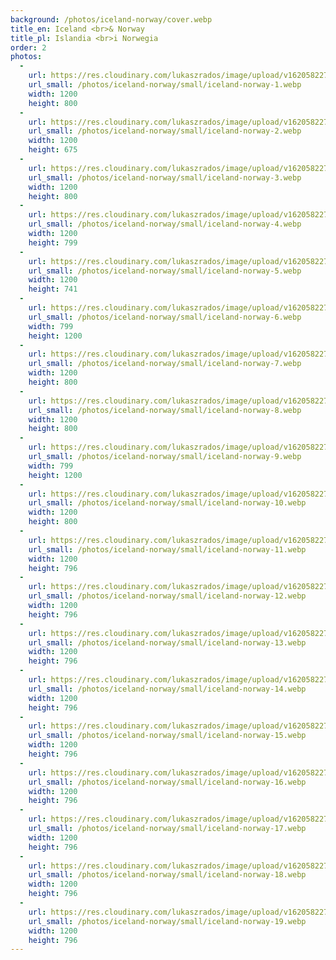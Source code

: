 ```yaml
---
background: /photos/iceland-norway/cover.webp
title_en: Iceland <br>& Norway
title_pl: Islandia <br>i Norwegia
order: 2
photos:
  -
    url: https://res.cloudinary.com/lukaszrados/image/upload/v1620582271/photos/iceland-norway/iceland-norway-1_zwwvf4.jpg
    url_small: /photos/iceland-norway/small/iceland-norway-1.webp
    width: 1200
    height: 800
  -
    url: https://res.cloudinary.com/lukaszrados/image/upload/v1620582271/photos/iceland-norway/iceland-norway-2_wpnqyq.jpg
    url_small: /photos/iceland-norway/small/iceland-norway-2.webp
    width: 1200
    height: 675
  -
    url: https://res.cloudinary.com/lukaszrados/image/upload/v1620582270/photos/iceland-norway/iceland-norway-3_jsmwxv.jpg
    url_small: /photos/iceland-norway/small/iceland-norway-3.webp
    width: 1200
    height: 800
  -
    url: https://res.cloudinary.com/lukaszrados/image/upload/v1620582272/photos/iceland-norway/iceland-norway-4_srykdr.jpg
    url_small: /photos/iceland-norway/small/iceland-norway-4.webp
    width: 1200
    height: 799
  -
    url: https://res.cloudinary.com/lukaszrados/image/upload/v1620582271/photos/iceland-norway/iceland-norway-5_obnrgx.jpg
    url_small: /photos/iceland-norway/small/iceland-norway-5.webp
    width: 1200
    height: 741
  -
    url: https://res.cloudinary.com/lukaszrados/image/upload/v1620582271/photos/iceland-norway/iceland-norway-6_gt9oke.jpg
    url_small: /photos/iceland-norway/small/iceland-norway-6.webp
    width: 799
    height: 1200
  -
    url: https://res.cloudinary.com/lukaszrados/image/upload/v1620582271/photos/iceland-norway/iceland-norway-7_xmyecv.jpg
    url_small: /photos/iceland-norway/small/iceland-norway-7.webp
    width: 1200
    height: 800
  -
    url: https://res.cloudinary.com/lukaszrados/image/upload/v1620582272/photos/iceland-norway/iceland-norway-8_avnxfj.jpg
    url_small: /photos/iceland-norway/small/iceland-norway-8.webp
    width: 1200
    height: 800
  -
    url: https://res.cloudinary.com/lukaszrados/image/upload/v1620582271/photos/iceland-norway/iceland-norway-9_lqnoiy.jpg
    url_small: /photos/iceland-norway/small/iceland-norway-9.webp
    width: 799
    height: 1200
  -
    url: https://res.cloudinary.com/lukaszrados/image/upload/v1620582272/photos/iceland-norway/iceland-norway-10_oxotsw.jpg
    url_small: /photos/iceland-norway/small/iceland-norway-10.webp
    width: 1200
    height: 800
  -
    url: https://res.cloudinary.com/lukaszrados/image/upload/v1620582272/photos/iceland-norway/iceland-norway-11_izytob.jpg
    url_small: /photos/iceland-norway/small/iceland-norway-11.webp
    width: 1200
    height: 796
  -
    url: https://res.cloudinary.com/lukaszrados/image/upload/v1620582272/photos/iceland-norway/iceland-norway-12_pkidgf.jpg
    url_small: /photos/iceland-norway/small/iceland-norway-12.webp
    width: 1200
    height: 796
  -
    url: https://res.cloudinary.com/lukaszrados/image/upload/v1620582272/photos/iceland-norway/iceland-norway-13_an54xu.jpg
    url_small: /photos/iceland-norway/small/iceland-norway-13.webp
    width: 1200
    height: 796
  -
    url: https://res.cloudinary.com/lukaszrados/image/upload/v1620582272/photos/iceland-norway/iceland-norway-14_rpgofg.jpg
    url_small: /photos/iceland-norway/small/iceland-norway-14.webp
    width: 1200
    height: 796
  -
    url: https://res.cloudinary.com/lukaszrados/image/upload/v1620582272/photos/iceland-norway/iceland-norway-15_ntg4d8.jpg
    url_small: /photos/iceland-norway/small/iceland-norway-15.webp
    width: 1200
    height: 796
  -
    url: https://res.cloudinary.com/lukaszrados/image/upload/v1620582273/photos/iceland-norway/iceland-norway-16_yfbjt1.jpg
    url_small: /photos/iceland-norway/small/iceland-norway-16.webp
    width: 1200
    height: 796
  -
    url: https://res.cloudinary.com/lukaszrados/image/upload/v1620582273/photos/iceland-norway/iceland-norway-17_un1yye.jpg
    url_small: /photos/iceland-norway/small/iceland-norway-17.webp
    width: 1200
    height: 796
  -
    url: https://res.cloudinary.com/lukaszrados/image/upload/v1620582273/photos/iceland-norway/iceland-norway-18_nb1wsw.jpg
    url_small: /photos/iceland-norway/small/iceland-norway-18.webp
    width: 1200
    height: 796
  -
    url: https://res.cloudinary.com/lukaszrados/image/upload/v1620582273/photos/iceland-norway/iceland-norway-19_r1lia0.jpg
    url_small: /photos/iceland-norway/small/iceland-norway-19.webp
    width: 1200
    height: 796
---
```

